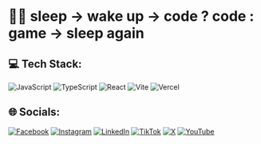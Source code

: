 # 🧑‍💻 sleep -> wake up -> code ? code : game -> sleep again


## 💻 Tech Stack:
![JavaScript](https://img.shields.io/badge/javascript-%23323330.svg?style=for-the-badge&logo=javascript&logoColor=%23F7DF1E) 
![TypeScript](https://img.shields.io/badge/typescript-%23007ACC.svg?style=for-the-badge&logo=typescript&logoColor=white) 
![React](https://img.shields.io/badge/react-%2320232a.svg?style=for-the-badge&logo=react&logoColor=%2361DAFB) 
![Vite](https://img.shields.io/badge/vite-%23646CFF.svg?style=for-the-badge&logo=vite&logoColor=white)
![Vercel](https://img.shields.io/badge/vercel-%23000000.svg?style=for-the-badge&logo=vercel&logoColor=white) 

## 🌐 Socials:
[![Facebook](https://img.shields.io/badge/Facebook-%231877F2.svg?logo=Facebook&logoColor=white)](https://facebook.com/hizkiaarundaa) [![Instagram](https://img.shields.io/badge/Instagram-%23E4405F.svg?logo=Instagram&logoColor=white)](https://instagram.com/hizkiaarundaa) [![LinkedIn](https://img.shields.io/badge/LinkedIn-%230077B5.svg?logo=linkedin&logoColor=white)](https://linkedin.com/in/hizkiaarundaa) [![TikTok](https://img.shields.io/badge/TikTok-%23000000.svg?logo=TikTok&logoColor=white)](https://tiktok.com/@hizkiaarundaa) [![X](https://img.shields.io/badge/X-black.svg?logo=X&logoColor=white)](https://x.com/hizkiaarundaa) [![YouTube](https://img.shields.io/badge/YouTube-%23FF0000.svg?logo=YouTube&logoColor=white)](https://youtube.com/@hizkiaarundaa) 

<!-- Proudly created with GPRM ( https://gprm.itsvg.in ) -->
